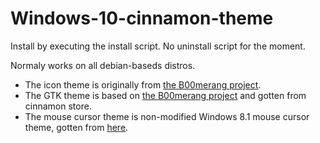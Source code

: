 # Windows-10-cinnamon-theme

Install by executing the install script. No uninstall script for the moment.

Normaly works on all debian-baseds distros.

- The icon theme is originally from [the B00merang project](https://github.com/B00merang-Artwork/Windows-10).
- The GTK theme is based on [the B00merang project](https://github.com/B00merang-Project/Windows-10) and gotten from cinnamon store.
- The mouse cursor theme is non-modified Windows 8.1 mouse cursor theme, gotten from [here](https://www.gnome-look.org/p/1084938/).
